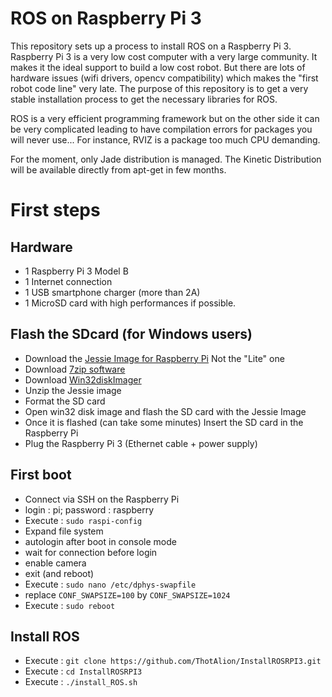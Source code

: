 # ROS on Raspberry Pi 3
This repository sets up a process to install ROS on a Raspberry Pi 3.
Raspberry Pi 3 is a very low cost computer with a very large community. It makes it the ideal support to build a low cost robot. But there are lots of hardware issues (wifi drivers, opencv compatibility) which makes the "first robot code line" very late. The purpose of this repository is to get a very stable installation process to get the necessary libraries for ROS.

ROS is a very efficient programming framework but on the other side it can be very complicated leading to have compilation errors for packages you will never use... For instance, RVIZ is a package too much CPU demanding.

For the moment, only Jade distribution is managed. The Kinetic Distribution will be available directly from apt-get in few months.

# First steps
## Hardware
- 1 Raspberry Pi 3 Model B
- 1 Internet connection
- 1 USB smartphone charger (more than 2A)
- 1 MicroSD card with high performances if possible.

## Flash the SDcard (for Windows users)
- Download the [Jessie Image for Raspberry Pi](https://www.raspberrypi.org/downloads/raspbian/) Not the "Lite" one
- Download [7zip software](http://www.7-zip.org/)
- Download [Win32diskImager](https://sourceforge.net/projects/win32diskimager/)
- Unzip the Jessie image
- Format the SD card
- Open win32 disk image and flash the SD card with the Jessie Image
- Once it is flashed (can take some minutes) Insert the SD card in the Raspberry Pi
- Plug the Raspberry Pi 3 (Ethernet cable + power supply)

## First boot
- Connect via SSH on the Raspberry Pi
- login : pi; password : raspberry
- Execute : ``` sudo raspi-config ```
- Expand file system
- autologin after boot in console mode
- wait for connection before login
- enable camera
- exit (and reboot)
- Execute : ``` sudo nano /etc/dphys-swapfile ```
- replace ```CONF_SWAPSIZE=100``` by ```CONF_SWAPSIZE=1024```
- Execute : ``` sudo reboot ```

## Install ROS
- Execute : ``` git clone https://github.com/ThotAlion/InstallROSRPI3.git ```
- Execute : ```cd InstallROSRPI3```
- Execute : ```./install_ROS.sh```
